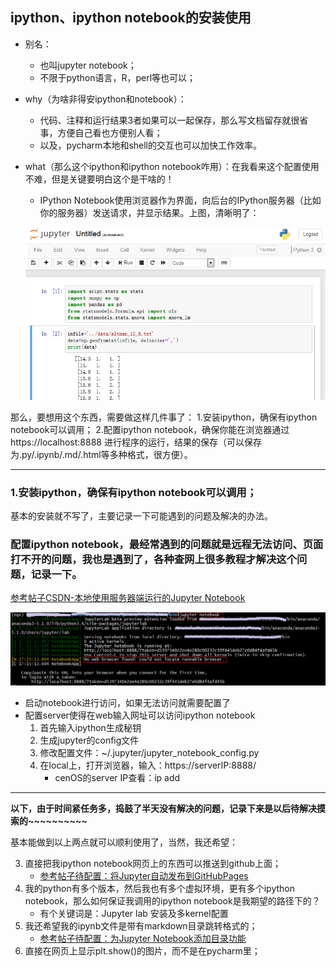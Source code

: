 ## ipython、ipython notebook的安装使用

- 别名：
    - 也叫jupyter notebook；
    - 不限于python语言，R，perl等也可以；

- why（为啥非得安ipython和notebook）：
    - 代码、注释和运行结果3者如果可以一起保存，那么写文档留存就很省事，方便自己看也方便别人看；
    - 以及，pycharm本地和shell的交互也可以加快工作效率。

- what（那么这个ipython和ipython notebook咋用）：在我看来这个配置使用不难，但是关键要明白这个是干啥的！
    - IPython Notebook使用浏览器作为界面，向后台的IPython服务器（比如你的服务器）发送请求，并显示结果。上图，清晰明了：

    ![jupyter网页长啥样](./images/jupyterHome.PNG)

那么，要想用这个东西，需要做这样几件事了：
1.安装ipython，确保有ipython notebook可以调用；
2.配置ipython notebook，确保你能在浏览器通过https://localhost:8888 进行程序的运行，结果的保存（可以保存为.py/.ipynb/.md/.html等多种格式，很方便）。

---

### 1.安装ipython，确保有ipython notebook可以调用；
基本的安装就不写了，主要记录一下可能遇到的问题及解决的办法。
### 配置ipython notebook，最经常遇到的问题就是远程无法访问、页面打不开的问题，我也是遇到了，各种查网上很多教程才解决这个问题，记录一下。
[参考帖子CSDN-本地使用服务器端运行的Jupyter Notebook](https://blog.csdn.net/Papageno_Xue/article/details/79710708)

![远程无法访问、页面打不开的问题](./images/ipythonNoWeb.PNG)

- 启动notebook进行访问，如果无法访问就需要配置了
- 配置server使得在web输入网址可以访问ipython notebook
    1) 首先输入ipython生成秘钥
    2) 生成jupyter的config文件
    3) 修改配置文件：~/.jupyter/jupyter_notebook_config.py
    4) 在local上，打开浏览器，输入：https://serverIP:8888/
        - cenOS的server IP查看：ip add
---
**以下，由于时间紧任务多，捣鼓了半天没有解决的问题，记录下来是以后待解决摸索的~~~~~~~~~~**

基本能做到以上两点就可以顺利使用了，当然，我还希望：

3) 直接把我ipython notebook网页上的东西可以推送到github上面；
    - [参考帖子待配置：将Jupyter自动发布到GitHubPages](https://www.jianshu.com/p/d78e9f741a79)
4) 我的python有多个版本，然后我也有多个虚拟环境，更有多个ipython notebook，那么如何保证我调用的ipython notebook是我期望的路径下的？
    - 有个关键词是：Jupyter lab 安装及多kernel配置
5) 我还希望我的ipynb文件是带有markdown目录跳转格式的；
    - [参考帖子待配置：为Jupyter Notebook添加目录功能](https://blog.csdn.net/tina_ttl/article/details/51031113)
6) 直接在网页上显示plt.show()的图片，而不是在pycharm里；
